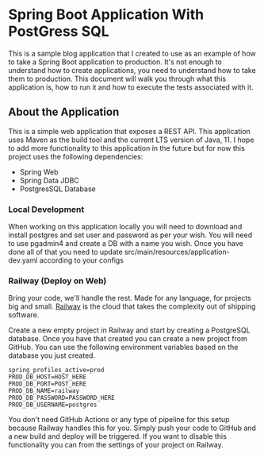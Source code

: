 # Spring Boot Application With PostGress SQL

This is a sample blog application that I created to use as an example of how to take a Spring Boot application to production.
It's not enough to understand how to create applications, you need to understand how to take them to production. This document
will walk you through what this application is, how to run it and how to execute the tests associated with it.

## About the Application

This is a simple web application that exposes a REST API. This application uses Maven as the build tool and the current
LTS version of Java, 11. I hope to add more functionality to this application in the future but
for now this project uses the following dependencies:

- Spring Web
- Spring Data JDBC
- PostgresSQL Database

### Local Development

When working on this application locally you will need to download and install postgres and set user and password as per your wish. 
You will need to use pgadmin4 and create a DB with a name you wish. 
Once you have done all of that you need to update src/main/resources/application-dev.yaml according to your configs 

### Railway (Deploy on Web)

Bring your code, we'll handle the rest. Made for any language, for projects big and small. [Railway](https://railway.app/)
is the cloud that takes the complexity out of shipping software.

Create a new empty project in Railway and start by creating a PostgreSQL database. Once you have that created you can create
a new project from GitHub. You can use the following environment variables based on the database you just created.

```properties
spring_profiles_active=prod
PROD_DB_HOST=HOST_HERE
PROD_DB_PORT=POST_HERE
PROD_DB_NAME=railway
PROD_DB_PASSWORD=PASSWORD_HERE
PROD_DB_USERNAME=postgres
```

You don't need GitHub Actions or any type of pipeline for this setup because Railway handles this for you. Simply push your code to GitHub
and a new build and deploy will be triggered. If you want to disable this functionality you can from the settings of your project
on Railway. 
